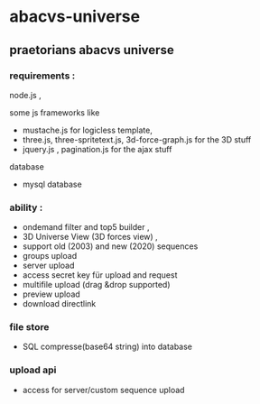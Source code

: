 # abacvs-universe
## praetorians abacvs universe
 
### requirements : 

node.js , 

some js frameworks like
 
* mustache.js for logicless template, 
* three.js, three-spritetext.js, 3d-force-graph.js for the 3D stuff
* jquery.js , pagination.js for the ajax stuff

database

* mysql database


 
### ability : 
 
* ondemand filter and top5 builder , 
* 3D Universe View (3D forces view) , 
* support old (2003) and new (2020) sequences 
* groups upload
* server upload
* access secret key für upload and request
* multifile upload (drag &drop supported)
* preview upload
* download directlink

 
### file store 

* SQL compresse(base64 string) into database

### upload api

* access for server/custom sequence upload  
 
 
 
 
